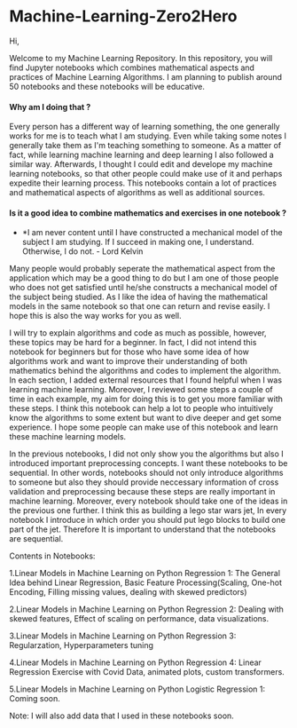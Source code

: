 # Machine-Learning-Zero2Hero

Hi,

Welcome to my Machine Learning Repository. In this repository, you will find Jupyter notebooks which combines mathematical aspects and practices of Machine Learning Algorithms. I am planning to publish around 50 notebooks and these notebooks will be educative. 

#### Why am I doing that ? 

Every person has a different way of learning something, the one generally works for me is to teach what I am studying. Even while taking some notes I generally take them as I'm teaching something to someone. As a matter of fact, while learning machine learning and deep learning I also followed a similar way. Afterwards, I thought I could edit and develope my machine learning notebooks, so that other people could make use of it and perhaps expedite their learning process. This notebooks contain a lot of practices and mathematical aspects of algorithms as well as additional sources. 

#### Is it a good idea to combine mathematics and exercises in one notebook ?

* *I am never content until I have constructed a mechanical model of the subject I am studying. If I succeed in making one, I understand. Otherwise, I do not. - Lord Kelvin

Many people would probably seperate the mathematical aspect from the application which may be a good thing to do but I am one of those people who does not get satisfied until he/she constructs a mechanical model of the subject being studied. As  I like the idea of having the mathematical models in the same notebook so that one can return and revise easily. I hope this is also the way works for you as well.

 I will try to explain algorithms and code as much as possible, however, these topics may be hard for a beginner. In fact, I did not intend this notebook for beginners but for those who have some idea of how algorithms work and want to improve their understanding of both mathematics behind the algorithms and codes to implement the algorithm. In each section, I added external resources that I found helpful when I was learning machine learning. Moreover, I reviewed some steps a couple of time in each example, my aim for doing this is to get you more familiar with these steps. I think this notebook can help a lot to people who intuitively know the algorithms to some extent but want to dive deeper and get some experience. I hope some people can make use of this notebook and learn these machine learning models.
 
 
 In the previous notebooks, I did not only show you the algorithms but also I introduced important preprocessing concepts. I want these notebooks to be sequential. In other words, notebooks should not only introduce algorithms to someone but also they should provide neccessary information of cross validation and preprocessing because these steps are really important in machine learning. Moreover, every notebook should take one of the ideas in the previous one further. I think this as building a lego star wars jet, In every notebook I introduce in which order you should put lego blocks to build one part of the jet. Therefore It is important to understand that the notebooks are sequential.
 
 
 Contents in Notebooks:
 
 1.Linear Models in Machine Learning on Python Regression 1: The General Idea behind Linear Regression, Basic Feature Processing(Scaling, One-hot Encoding, Filling missing values, dealing with skewed predictors)
 
 2.Linear Models in Machine Learning on Python Regression 2: Dealing with skewed features, Effect of scaling on performance, data visualizations.
 
 3.Linear Models in Machine Learning on Python Regression 3: Regularzation, Hyperparameters tuning
 
 4.Linear Models in Machine Learning on Python Regression 4: Linear Regression Exercise with Covid Data, animated plots, custom transformers.
 
 5.Linear Models in Machine Learning on Python Logistic Regression 1: Coming soon.

Note: I will also add data that I used in these notebooks soon.

